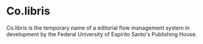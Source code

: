 # Co.libris
 Co.libris is the temporary name of a editorial flow management system in development by the Federal University of Espírito Santo's Publishing House.
